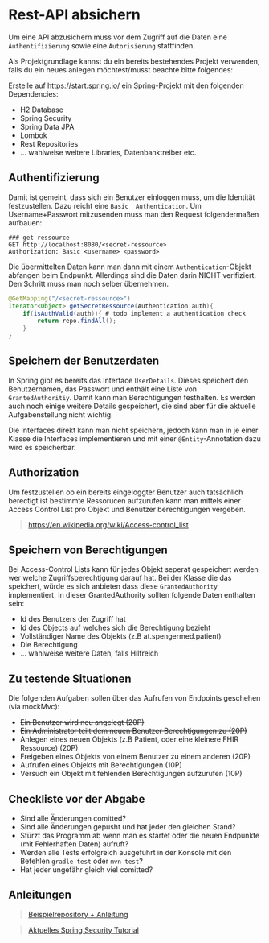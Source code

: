 # Rest-API absichern

Um eine API abzusichern muss vor dem Zugriff auf die Daten eine `Authentifizierung` sowie eine ``Autorisierung``
stattfinden. 


Als Projektgrundlage kannst du ein bereits bestehendes Projekt verwenden, falls du ein neues anlegen möchtest/musst 
beachte bitte folgendes: 

Erstelle auf https://start.spring.io/ ein Spring-Projekt mit den folgenden Dependencies:
- H2 Database
- Spring Security
- Spring Data JPA
- Lombok
- Rest Repositories
- ... wahlweise weitere Libraries, Datenbanktreiber etc. 


## Authentifizierung

Damit ist gemeint, dass sich ein Benutzer einloggen muss, um die Identität festzustellen. Dazu reicht eine ``Basic 
Authentication``. Um Username+Passwort mitzusenden muss man den Request folgendermaßen aufbauen:

```http request
### get ressource
GET http://localhost:8080/<secret-ressource>
Authorization: Basic <username> <password>

```

Die übermittelten Daten kann man dann mit einem ``Authentication``-Objekt abfangen beim Endpunkt. Allerdings sind die 
Daten darin NICHT verifiziert. Den Schritt muss man noch selber übernehmen.

````java
@GetMapping("/<secret-ressource>")
Iterator<Object> getSecretRessource(Authentication auth){
    if(isAuthValid(auth)){ # todo implement a authentication check
        return repo.findAll();    
    }
}
````

## Speichern der Benutzerdaten

In Spring gibt es bereits das Interface ``UserDetails``. Dieses speichert den Benutzernamen, das Passwort und 
enthält eine Liste von ``GrantedAuthoritiy``. Damit kann man Berechtigungen festhalten. Es werden auch noch einige 
weitere Details gespeichert, die sind aber für die aktuelle Aufgabenstellung nicht wichtig.

Die Interfaces direkt kann man nicht speichern, jedoch kann man in je einer Klasse die Interfaces implementieren und 
mit einer ``@Entity``-Annotation dazu wird es speicherbar.

## Authorization
Um festzustellen ob ein bereits eingeloggter Benutzer auch tatsächlich berectigt ist bestimmte Ressorucen aufzurufen 
kann man mittels einer Access Control List pro Objekt und Benutzer berechtigungen vergeben. 

> https://en.wikipedia.org/wiki/Access-control_list

## Speichern von Berechtigungen

Bei Access-Control Lists kann für jedes Objekt seperat gespeichert werden wer welche Zugriffsberechtigung darauf hat.
Bei der Klasse die das speichert, würde es sich anbieten dass diese ``GrantedAuthority`` implementiert. In dieser 
GrantedAuthority sollten folgende Daten enthalten sein:
- Id des Benutzers der Zugriff hat
- Id des Objects auf welches sich die Berechtigung bezieht
- Vollständiger Name des Objekts (z.B at.spengermed.patient)
- Die Berechtigung
- ... wahlweise weitere Daten, falls Hilfreich


## Zu testende Situationen

Die folgenden Aufgaben sollen über das Aufrufen von Endpoints geschehen (via mockMvc):

- ~~Ein Benutzer wird neu angelegt (20P)~~
- ~~Ein Administrator teilt dem neuen Benutzer Berechtigungen zu (20P)~~
- Anlegen eines neuen Objekts (z.B Patient, oder eine kleinere FHIR Ressource) (20P)
- Freigeben eines Objekts von einem Benutzer zu einem anderen (20P)
- Aufrufen eines Objekts mit Berechtigungen (10P)
- Versuch ein Objekt mit fehlenden Berechtigungen aufzurufen (10P)

## Checkliste vor der Abgabe

- Sind alle Änderungen comitted?
- Sind alle Änderungen gepusht und hat jeder den gleichen Stand?
- Stürzt das Programm ab wenn man es startet oder die neuen Endpunkte (mit Fehlerhaften Daten) aufruft?
- Werden alle Tests erfolgreich ausgeführt in der Konsole mit den Befehlen `gradle test` oder `mvn test`?
- Hat jeder ungefähr gleich viel comitted?

## Anleitungen
> [Beispielrepository + Anleitung](https://github.com/maximiliankraft/spring-security-guid/blob/master/anleitung.md) 

> [Aktuelles Spring Security Tutorial](https://www.youtube.com/watch?v=b9O9NI-RJ3o)
